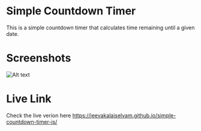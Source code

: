 # Simple Countdown Timer

This is a simple countdown timer that calculates time remaining until a given date. 

# Screenshots
![Alt text](/output/output1.png?raw=true "Simple Countdown Timer")

# Live Link
Check the live verion here <https://jeevakalaiselvam.github.io/simple-countdown-timer-js/>
